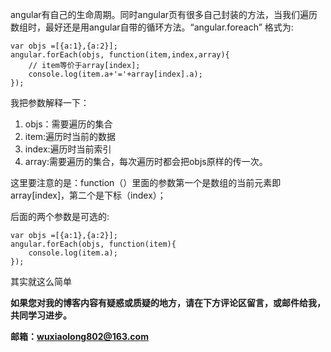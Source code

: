 angular有自己的生命周期。同时angular页有很多自己封装的方法，当我们遍历数组时，最好还是用angular自带的循环方法。“angular.foreach”
格式为:

```
var objs =[{a:1},{a:2}];  
angular.forEach(objs, function(item,index,array){  
    // item等价于array[index];
    console.log(item.a+'='+array[index].a);  
});

```
我把参数解释一下：
1. objs：需要遍历的集合
2. item:遍历时当前的数据
3. index:遍历时当前索引
4. array:需要遍历的集合，每次遍历时都会把objs原样的传一次。

这里要注意的是：function（）里面的参数第一个是数组的当前元素即array[index]，第二个是下标（index）；

后面的两个参数是可选的:

```
var objs =[{a:1},{a:2}];  
angular.forEach(objs, function(item){  
    console.log(item.a);  
}); 
```
其实就这么简单

**如果您对我的博客内容有疑惑或质疑的地方，请在下方评论区留言，或邮件给我，共同学习进步。**

**邮箱：wuxiaolong802@163.com**